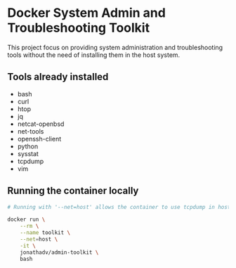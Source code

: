 # Docker System Admin and Troubleshooting Toolkit

This project focus on providing system administration and troubleshooting tools without the need of installing them in the host system.

## Tools already installed

* bash
* curl
* htop
* jq
* netcat-openbsd
* net-tools
* openssh-client
* python
* sysstat
* tcpdump
* vim

## Running the container locally

```bash
# Running with '--net=host' allows the container to use tcpdump in host interfaces.

docker run \
    --rm \
    --name toolkit \
    --net=host \
    -it \
    jonathadv/admin-toolkit \
    bash
```

